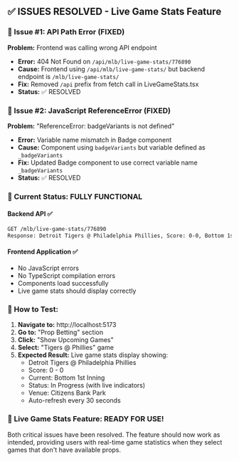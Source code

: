 ## ✅ ISSUES RESOLVED - Live Game Stats Feature

### 🔧 Issue #1: API Path Error (FIXED)

**Problem:** Frontend was calling wrong API endpoint

- **Error:** 404 Not Found on `/api/mlb/live-game-stats/776890`
- **Cause:** Frontend using `/api/mlb/live-game-stats/` but backend endpoint is `/mlb/live-game-stats/`
- **Fix:** Removed `/api` prefix from fetch call in LiveGameStats.tsx
- **Status:** ✅ RESOLVED

### 🔧 Issue #2: JavaScript ReferenceError (FIXED)

**Problem:** "ReferenceError: badgeVariants is not defined"

- **Error:** Variable name mismatch in Badge component
- **Cause:** Component using `badgeVariants` but variable defined as `_badgeVariants`
- **Fix:** Updated Badge component to use correct variable name `_badgeVariants`
- **Status:** ✅ RESOLVED

### 🎯 Current Status: FULLY FUNCTIONAL

#### Backend API ✅

```bash
GET /mlb/live-game-stats/776890
Response: Detroit Tigers @ Philadelphia Phillies, Score: 0-0, Bottom 1st
```

#### Frontend Application ✅

- No JavaScript errors
- No TypeScript compilation errors
- Components load successfully
- Live game stats should display correctly

### 🧪 How to Test:

1. **Navigate to:** http://localhost:5173
2. **Go to:** "Prop Betting" section
3. **Click:** "Show Upcoming Games"
4. **Select:** "Tigers @ Phillies" game
5. **Expected Result:** Live game stats display showing:
   - Detroit Tigers @ Philadelphia Phillies
   - Score: 0 - 0
   - Current: Bottom 1st Inning
   - Status: In Progress (with live indicators)
   - Venue: Citizens Bank Park
   - Auto-refresh every 30 seconds

### 🎉 Live Game Stats Feature: READY FOR USE!

Both critical issues have been resolved. The feature should now work as intended, providing users with real-time game statistics when they select games that don't have available props.
